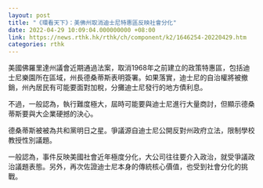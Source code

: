 ```yaml
---
layout: post
title: "《環看天下》：美佛州取消迪士尼特惠區反映社會分化"
date: 2022-04-29 10:09:04.000000000 +08:00
link: https://news.rthk.hk/rthk/ch/component/k2/1646254-20220429.htm
categories: rthk
---
```


美國佛羅里達州議會近期通過法案，取消1968年之前建立的政策特惠區，包括迪士尼樂園所在區域，州長德桑蒂斯表明簽署。如果落實，迪士尼的自治權將被撤銷，州內居民有可能要面對加稅，分攤迪士尼發行的地方債利息。

不過，一般認為，執行難度極大，屆時可能要與迪士尼進行大量商討，但顯示德桑蒂斯要與大企業硬撼的決心。

德桑蒂斯被被為共和黨明日之星。爭議源自迪士尼公開反對州政府立法，限制學校教授性別議題。

一般認為，事件反映美國社會近年極度分化，大公司往往要介入政治，就受爭議政治議題表態。另外，再次佐證迪士尼本身的傳統核心價值，也受到社會分化的挑戰。
